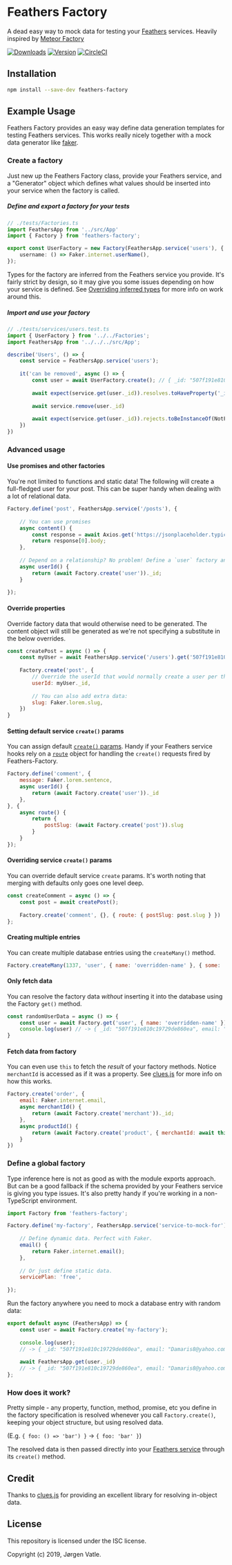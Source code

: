# Feathers Factory
A dead easy way to mock data for testing your [Feathers](https://feathersjs.com/) services. Heavily inspired by 
[Meteor Factory](https://github.com/versolearning/meteor-factory)

[![Downloads](https://img.shields.io/npm/dt/feathers-factory.svg)](https://www.npmjs.com/package/feathers-factory)
[![Version](https://img.shields.io/npm/v/feathers-factory.svg)](https://www.npmjs.com/package/feathers-factory)
[![CircleCI](https://circleci.com/gh/JorgenVatle/feathers-factory.svg?style=svg)](https://circleci.com/gh/JorgenVatle/feathers-factory)

## Installation
```bash
npm install --save-dev feathers-factory
```

## Example Usage
Feathers Factory provides an easy way define data generation templates for testing Feathers services. This works 
really nicely together with a mock data generator like [faker](https://github.com/faker-js/faker).

### Create a factory
Just new up the Feathers Factory class, provide your Feathers service, and a "Generator" object which defines what 
values should be inserted into your service when the factory is called.

##### Define and export a factory for your tests
```ts
// ./tests/Factories.ts
import FeathersApp from '../src/App'
import { Factory } from 'feathers-factory';

export const UserFactory = new Factory(FeathersApp.service('users'), {
    username: () => Faker.internet.userName(),
});
```

Types for the factory are inferred from the Feathers service you provide. 
It's fairly strict by design, so it may give you some issues depending on how your service is defined. See [Overriding 
inferred types](#overriding-service-types) for more info on work around this.

##### Import and use your factory
```ts
// ./tests/services/users.test.ts
import { UserFactory } from '../../Factories';
import FeathersApp from '../../../src/App';

describe('Users', () => {
    const service = FeathersApp.service('users');
    
    it('can be removed', async () => {
        const user = await UserFactory.create(); // { _id: "507f191e810c19729de860ea", username: "Damaris8" }
    
        await expect(service.get(user._id)).resolves.toHaveProperty('_id', user._id);
        
        await service.remove(user._id)
        
        await expect(service.get(user._id)).rejects.toBeInstanceOf(NotFound);
    })
})
```


### Advanced usage

#### Use promises and other factories
You're not limited to functions and static data! The following will create a full-fledged user for your post.
This can be super handy when dealing with a lot of relational data.
```js
Factory.define('post', FeathersApp.service('/posts'), {
    
    // You can use promises
    async content() {
        const response = await Axios.get('https://jsonplaceholder.typicode.com/posts');
        return response[0].body;
    },
    
    // Depend on a relationship? No problem! Define a `user` factory and:
    async userId() {
        return (await Factory.create('user'))._id;
    }
    
});
```

#### Override properties
Override factory data that would otherwise need to be generated. The content object will still be generated as we're
not specifying a substitute in the below overrides.
```js
const createPost = async () => {
    const myUser = await FeathersApp.service('/users').get('507f191e810c19729de860ea');
    
    Factory.create('post', {
        // Override the userId that would normally create a user per the example above.
        userId: myUser._id,
        
        // You can also add extra data:
        slug: Faker.lorem.slug,
    })
}
```

#### Setting default service `create()` params
You can assign default [`create()` params](https://docs.feathersjs.com/api/services#createdata-params). Handy if your Feathers service hooks rely on a [`route`](https://docs.feathersjs.com/api/hooks.html#contextparams) object for handling the `create()` requests fired by Feathers-Factory.
```js
Factory.define('comment', {
    message: Faker.lorem.sentence,
    async userId() {
        return (await Factory.create('user'))._id
    },
}, {
    async route() {
        return {
            postSlug: (await Factory.create('post')).slug
        }
    }
});
```

#### Overriding service `create()` params
You can override default service `create` params. It's worth noting that merging with defaults only goes one level deep.
```js
const createComment = async () => {
    const post = await createPost();
    
    Factory.create('comment', {}, { route: { postSlug: post.slug } })
};
```

#### Creating multiple entries
You can create multiple database entries using the `createMany()` method.
```js
Factory.createMany(1337, 'user', { name: 'overridden-name' }, { some: 'params' })
```

#### Only fetch data
You can resolve the factory data _without_ inserting it into the database using the Factory `get()` method.
```js
const randomUserData = async () => {
    const user = await Factory.get('user', { name: 'overridden-name' });
    console.log(user) // -> { _id: "507f191e810c19729de860ea", email: "steve@example.com", name: "overridden-name" }
}
```

#### Fetch data from factory
You can even use `this` to fetch the _result_ of your factory methods. Notice `merchantId` is accessed as if it was a 
property. See [clues.js](https://www.npmjs.com/package/clues) for more info on how this works.
```js
Factory.create('order', {
    email: Faker.internet.email,
    async merchantId() {
        return (await Factory.create('merchant'))._id;
    },
    async productId() {
        return (await Factory.create('product', { merchantId: await this.merchantId }))
    } 
})
``` 

### Define a global factory
Type inference here is not as good as with the module exports approach. But can be a good fallback if the schema
provided by your Feathers service is giving you type issues. It's also pretty handy if you're working in a
non-TypeScript environment.
```js
import Factory from 'feathers-factory';

Factory.define('my-factory', FeathersApp.service('service-to-mock-for'), {
    
    // Define dynamic data. Perfect with Faker.
    email() {
        return Faker.internet.email();
    },
    
    // Or just define static data.
    servicePlan: 'free',
    
});
```

Run the factory anywhere you need to mock a database entry with random data:
```js
export default async (FeathersApp) => {
    const user = await Factory.create('my-factory');
    
    console.log(user); 
    // -> { _id: "507f191e810c19729de860ea", email: "Damaris8@yahoo.com", servicePlan: "free" }
    
    await FeathersApp.get(user._id)
    // -> { _id: "507f191e810c19729de860ea", email: "Damaris8@yahoo.com", servicePlan: "free" }
};
```


### How does it work?
Pretty simple - any property, function, method, promise, etc you define in the factory specification is resolved
whenever you call `Factory.create()`, keeping your object structure, but using resolved data.

(E.g. `{ foo: () => 'bar') }` -> `{ foo: 'bar' }`)

The resolved data is then passed directly into your 
[Feathers service](https://crow.docs.feathersjs.com/guides/basics/services.html#service-methods) through its 
`create()` method.

## Credit
Thanks to [clues.js](https://www.npmjs.com/package/clues) for providing an excellent library for resolving in-object data.

## License
This repository is licensed under the ISC license.

Copyright (c) 2019, Jørgen Vatle.
